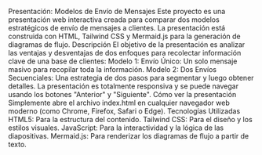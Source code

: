 Presentación: Modelos de Envío de Mensajes
Este proyecto es una presentación web interactiva creada para comparar dos modelos estratégicos de envío de mensajes a clientes. La presentación está construida con HTML, Tailwind CSS y Mermaid.js para la generación de diagramas de flujo.
Descripción
El objetivo de la presentación es analizar las ventajas y desventajas de dos enfoques para recolectar información clave de una base de clientes:
Modelo 1: Envío Único: Un solo mensaje masivo para recopilar toda la información.
Modelo 2: Dos Envíos Secuenciales: Una estrategia de dos pasos para segmentar y luego obtener detalles.
La presentación es totalmente responsiva y se puede navegar usando los botones "Anterior" y "Siguiente".
Cómo ver la presentación
Simplemente abre el archivo index.html en cualquier navegador web moderno (como Chrome, Firefox, Safari o Edge).
Tecnologías Utilizadas
HTML5: Para la estructura del contenido.
Tailwind CSS: Para el diseño y los estilos visuales.
JavaScript: Para la interactividad y la lógica de las diapositivas.
Mermaid.js: Para renderizar los diagramas de flujo a partir de texto.